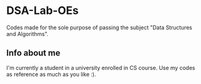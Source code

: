 # DSA-Lab-OEs
Codes made for the sole purpose of passing the subject "Data Structures and Algorithms".
## Info about me
I'm currently a student in a university enrolled in CS course. Use my codes as reference as much as you like :).
